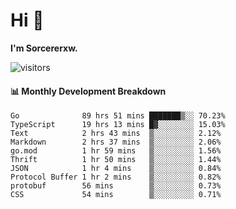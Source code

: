 # Hi 👋

**I'm Sorcererxw.**
 
![visitors](https://visitor-badge.glitch.me/badge?page_id=sorcererxw.sorcererx)

#### 📊 Monthly Development Breakdown

<!--START_SECTION:waka-->
```text
Go              89 hrs 51 mins ███████▒░░ 70.23%
TypeScript      19 hrs 13 mins █▓░░░░░░░░ 15.03%
Text            2 hrs 43 mins  ▒░░░░░░░░░ 2.12%
Markdown        2 hrs 37 mins  ▒░░░░░░░░░ 2.06%
go.mod          1 hr 59 mins   ▒░░░░░░░░░ 1.56%
Thrift          1 hr 50 mins   ▒░░░░░░░░░ 1.44%
JSON            1 hr 4 mins    ▒░░░░░░░░░ 0.84%
Protocol Buffer 1 hr 2 mins    ▒░░░░░░░░░ 0.82%
protobuf        56 mins        ▒░░░░░░░░░ 0.73%
CSS             54 mins        ▒░░░░░░░░░ 0.71%
```
<!--END_SECTION:waka-->
